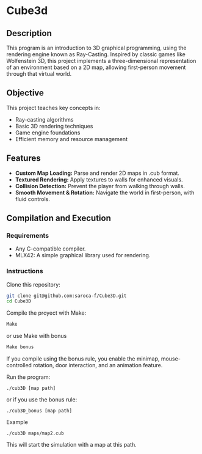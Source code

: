 # **Cube3d**

## **Description**

This program is an introduction to 3D graphical programming, using the rendering engine known as Ray-Casting. Inspired by classic games like Wolfenstein 3D, this project implements a three-dimensional representation of an environment based on a 2D map, allowing first-person movement through that virtual world.

## **Objective**

This project teaches key concepts in:

- Ray-casting algorithms
- Basic 3D rendering techniques
- Game engine foundations
- Efficient memory and resource management

## **Features**

- **Custom Map Loading:** Parse and render 2D maps in .cub format.
- **Textured Rendering:** Apply textures to walls for enhanced visuals.
- **Collision Detection:** Prevent the player from walking through walls.
- **Smooth Movement & Rotation:** Navigate the world in first-person, with fluid controls.

## **Compilation and Execution**
### Requirements
- Any C-compatible compiler.
- MLX42: A simple graphical library used for rendering.

### **Instructions**
Clone this repository:

```sh
git clone git@github.com:saroca-f/Cube3D.git
cd Cube3D
```
Compile the proyect with Make:

```sh
Make
```
or use Make with bonus
```sh
Make bonus
```

If you compile using the bonus rule, you enable the minimap, mouse-controlled rotation, door interaction, and an animation feature.

Run the program:

```Copy code
./cub3D [map path]
```
or if you use the bonus rule:

```Copy code
./cub3D_bonus [map path]
```

Example

```
./cub3D maps/map2.cub
```
This will start the simulation with a map at this path.
